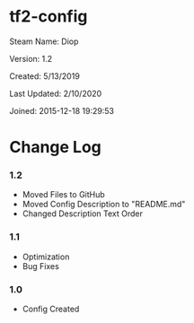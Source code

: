 # tf2-config
Steam Name:      Diop

Version:         1.2

Created:         5/13/2019

Last Updated:    2/10/2020

Joined:          2015-12-18 19:29:53

# Change Log

### 1.2
- Moved Files to GitHub
- Moved Config Description to "README.md"
- Changed Description Text Order

### 1.1 
- Optimization
- Bug Fixes

### 1.0
- Config Created
